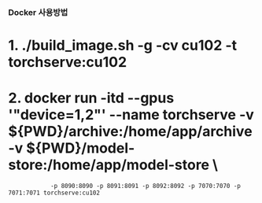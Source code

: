 ### Docker 사용방법 ###

# 1. ./build_image.sh -g -cv cu102 -t torchserve:cu102
# 2. docker run -itd --gpus '"device=1,2"' --name torchserve -v ${PWD}/archive:/home/app/archive -v ${PWD}/model-store:/home/app/model-store \
                -p 8090:8090 -p 8091:8091 -p 8092:8092 -p 7070:7070 -p 7071:7071 torchserve:cu102
